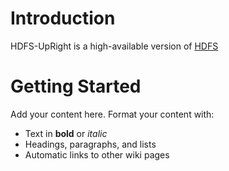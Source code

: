 # Introduction #

HDFS-UpRight is a high-available version of [HDFS](http://hadoop.apache.org/core/docs/current/hdfs_design.html)


# Getting Started #

Add your content here.  Format your content with:
  * Text in **bold** or _italic_
  * Headings, paragraphs, and lists
  * Automatic links to other wiki pages